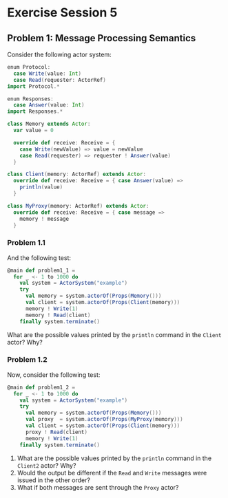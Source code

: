 # Exercise Session 5

## Problem 1: Message Processing Semantics

Consider the following actor system:

```scala
enum Protocol:
  case Write(value: Int)
  case Read(requester: ActorRef)
import Protocol.*

enum Responses:
  case Answer(value: Int)
import Responses.*

class Memory extends Actor:
  var value = 0

  override def receive: Receive = {
    case Write(newValue) => value = newValue
    case Read(requester) => requester ! Answer(value)
  }

class Client(memory: ActorRef) extends Actor:
  override def receive: Receive = { case Answer(value) =>
    println(value)
  }

class MyProxy(memory: ActorRef) extends Actor:
  override def receive: Receive = { case message =>
    memory ! message
  }
```

### Problem 1.1

And the following test:

```scala
@main def problem1_1 =
  for _ <- 1 to 1000 do
    val system = ActorSystem("example")
    try
      val memory = system.actorOf(Props(Memory()))
      val client = system.actorOf(Props(Client(memory)))
      memory ! Write(1)
      memory ! Read(client)
    finally system.terminate()
```

What are the possible values printed by the `println` command in the `Client` actor? Why?

### Problem 1.2

Now, consider the following test:

```scala
@main def problem1_2 =
  for _ <- 1 to 1000 do
    val system = ActorSystem("example")
    try
      val memory = system.actorOf(Props(Memory()))
      val proxy  = system.actorOf(Props(MyProxy(memory)))
      val client = system.actorOf(Props(Client(memory)))
      proxy ! Read(client)
      memory ! Write(1)
    finally system.terminate()
```

1. What are the possible values printed by the `println` command in the `Client2` actor? Why?
2. Would the output be different if the `Read` and `Write` messages were issued in the other order?
3. What if both messages are sent through the `Proxy` actor?
